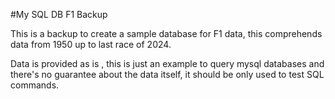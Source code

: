 #My SQL DB F1 Backup 


This is a backup to create a sample database for F1 data, this comprehends data from 1950 up to last race of 2024. 

Data is provided as is , this is just an example to query mysql databases and there's no guarantee about the data itself, it should be only used to test SQL commands. 

